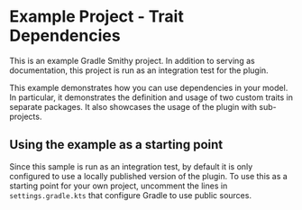 # Example Project - Trait Dependencies

This is an example Gradle Smithy project. In addition to serving as documentation,
this project is run as an integration test for the plugin.

This example demonstrates how you can use dependencies in your model. In particular,
it demonstrates the definition and usage of two custom traits in separate packages.
It also showcases the usage of the plugin with sub-projects.

## Using the example as a starting point

Since this sample is run as an integration test, by default it is only configured
to use a locally published version of the plugin. To use this as a starting point
for your own project, uncomment the lines in `settings.gradle.kts` that configure
Gradle to use public sources.
